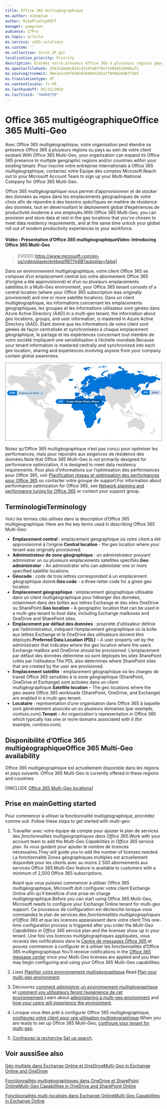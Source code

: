 ```yaml
---
title: Office 365 multigéographique
ms.author: mikeplum
author: MikePlumleyMSFT
manager: pamgreen
audience: ITPro
ms.topic: article
ms.service: o365-solutions
ms.custom: ''
ms.collection: Strat_SP_gtc
localization_priority: Priority
description: Étendez votre présence Office 365 à plusieurs régions géographiques avec Office 365 multigéographique.
ms.openlocfilehash: 25621a0a8c833c4334fe6f70e7cb04d15690ba71
ms.sourcegitcommit: 08e1e1c09f64926394043291a77856620d6f72b5
ms.translationtype: HT
ms.contentlocale: fr-FR
ms.lasthandoff: 05/15/2019
ms.locfileid: "34069750"
---
```

# <a name="office-365-multi-geo"></a><span data-ttu-id="7f1a3-103">Office 365 multigéographique</span><span class="sxs-lookup"><span data-stu-id="7f1a3-103">Office 365 Multi-Geo</span></span>

<span data-ttu-id="7f1a3-104">Avec Office 365 multigéographique, votre organisation peut étendre sa présence Office 365 à plusieurs régions ou pays au sein de votre client existant.</span><span class="sxs-lookup"><span data-stu-id="7f1a3-104">With Office 365 Multi-Geo, your organization can expand its Office 365 presence to multiple geographic regions and/or countries within your existing tenant.</span></span> <span data-ttu-id="7f1a3-105">Pour inscrire votre entreprise internationale à Office 365 multigéographique, contactez votre Équipe des comptes Microsoft.</span><span class="sxs-lookup"><span data-stu-id="7f1a3-105">Reach out to your Microsoft Account Team to sign up your Multi-National Company for Office 365 Multi-Geo.</span></span>
  
<span data-ttu-id="7f1a3-106">Office 365 multigéographique vous permet d’approvisionner et de stocker des données au repos dans les emplacements géographiques de votre choix afin de répondre à des besoins spécifiques en matière de résidence des données, tout en déverrouillant le déploiement global d’expériences de productivité moderne à vos employés.</span><span class="sxs-lookup"><span data-stu-id="7f1a3-106">With Office 365 Multi-Geo, you can provision and store data at rest in the geo locations that you've chosen to meet data residency requirements, and at the same time unlock your global roll out of modern productivity experiences to your workforce.</span></span>

#### <a name="video-introducing-office-365-multi-geo"></a><span data-ttu-id="7f1a3-107">Vidéo : Présentation d’Office 365 multigéographique</span><span class="sxs-lookup"><span data-stu-id="7f1a3-107">Video: Introducing Office 365 Multi-Geo</span></span>

> [!VIDEO https://www.microsoft.com/en-us/videoplayer/embed/RE1Yk6B?autoplay=false]

<span data-ttu-id="7f1a3-108">Dans un environnement multigéographique, votre client Office 365 se compose d’un emplacement central (où votre abonnement Office 365 d’origine a été approvisionné) et d’un ou plusieurs emplacements satellites.</span><span class="sxs-lookup"><span data-stu-id="7f1a3-108">In a Multi-Geo environment, your Office 365 tenant consists of a central location (where your Office 365 subscription was originally provisioned) and one or more satellite locations.</span></span> <span data-ttu-id="7f1a3-109">Dans un client multigéographique, les informations concernant les emplacements géographiques, les groupes et les informations utilisateur sont gérées dans Azure Active Directory (AAD).</span><span class="sxs-lookup"><span data-stu-id="7f1a3-109">In a multi-geo tenant, the information about geo locations, groups, and user information, is mastered in Azure Active Directory (AAD).</span></span> <span data-ttu-id="7f1a3-110">Étant donné que les informations de votre client sont gérées de façon centralisée et synchronisées à chaque emplacement géographique, le partage et les expériences concernant tout membre de votre société impliquent une sensibilisation à l’échelle mondiale.</span><span class="sxs-lookup"><span data-stu-id="7f1a3-110">Because your tenant information is mastered centrally and synchronized into each geo location, sharing and experiences involving anyone from your company contain global awareness.</span></span>

![Capture d’écran d’un mappage multigéographique du Centre d’administration SharePoint](media/multi-geo-world-map.png)

<span data-ttu-id="7f1a3-112">Notez qu’Office 365 multigéographique n’est pas conçu pour optimiser les performances, mais pour répondre aux exigences de résidence des données.</span><span class="sxs-lookup"><span data-stu-id="7f1a3-112">Note that Office 365 Multi-Geo is not primarily designed for performance optimization, it is designed to meet data residency requirements.</span></span> <span data-ttu-id="7f1a3-113">Pour plus d’informations sur l’optimisation des performances pour Office 365, voir [Planification réseau et optimisation des performances pour Office 365](https://support.office.com/article/e5f1228c-da3c-4654-bf16-d163daee8848) ou contacter votre groupe de support.</span><span class="sxs-lookup"><span data-stu-id="7f1a3-113">For information about performance optimization for Office 365, see [Network planning and performance tuning for Office 365](https://support.office.com/article/e5f1228c-da3c-4654-bf16-d163daee8848) or contact your support group.</span></span>

## <a name="terminology"></a><span data-ttu-id="7f1a3-114">Terminologie</span><span class="sxs-lookup"><span data-stu-id="7f1a3-114">Terminology</span></span>

<span data-ttu-id="7f1a3-115">Voici les termes clés utilisés dans la description d’Office 365 multigéographique :</span><span class="sxs-lookup"><span data-stu-id="7f1a3-115">Here are the key terms used in describing Office 365 Multi-Geo:</span></span>

- <span data-ttu-id="7f1a3-116">**Emplacement central** : emplacement géographique où votre client a été approvisionné à l’origine.</span><span class="sxs-lookup"><span data-stu-id="7f1a3-116">**Central location** - the geo location where your tenant was originally provisioned.</span></span>
- <span data-ttu-id="7f1a3-117">**Administrateur de zone géographique** : un administrateur pouvant administrer un ou plusieurs emplacements satellites spécifiés.</span><span class="sxs-lookup"><span data-stu-id="7f1a3-117">**Geo administrator** - An administrator who can administer one or more specified satellite locations.</span></span>
- <span data-ttu-id="7f1a3-118">**Géocode** : code de trois lettres correspondant à un emplacement géographique donné.</span><span class="sxs-lookup"><span data-stu-id="7f1a3-118">**Geo code** - a three-letter code for a given geo location.</span></span>
- <span data-ttu-id="7f1a3-119">**Emplacement géographique** : emplacement géographique utilisable dans un client multigéographique pour héberger des données, notamment dans des boîtes aux lettres Exchange et des sites OneDrive ou SharePoint.</span><span class="sxs-lookup"><span data-stu-id="7f1a3-119">**Geo location** – A geographic location that can be used in a multi-geo tenant to host data, including Exchange mailboxes and OneDrive and SharePoint sites.</span></span>
- <span data-ttu-id="7f1a3-120">**Emplacement par défaut des données** : propriété d’utilisateur définie par l’administrateur, indiquant l’emplacement géographique où la boîte aux lettres Exchange et le OneDrive des utilisateurs doivent être déployés.</span><span class="sxs-lookup"><span data-stu-id="7f1a3-120">**Preferred Data Location (PDL)** – A user property set by the administrator that indicates where the geo location where the users Exchange mailbox and OneDrive should be provisioned.</span></span> <span data-ttu-id="7f1a3-121">L’emplacement par défaut des données détermine où sont déployés les sites SharePoint créés par l’utilisateur.</span><span class="sxs-lookup"><span data-stu-id="7f1a3-121">The PDL also determines where SharePoint sites that are created by the user are provisioned.</span></span>
- <span data-ttu-id="7f1a3-122">**Emplacement satellite** : emplacement géographique où les charges de travail Office 365 sensibles à la zone géographique (SharePoint, OneDrive et Exchange) sont activées dans un client multigéographique.</span><span class="sxs-lookup"><span data-stu-id="7f1a3-122">**Satellite location** – The geo locations where the geo-aware Office 365 workloads (SharePoint, OneDrive, and Exchange) are enabled in a multi-geo tenant.</span></span>
- <span data-ttu-id="7f1a3-123">**Locataire** : représentation d’une organisation dans Office 365 à laquelle sont généralement associés un ou plusieurs domaines (par exemple, contoso.com).</span><span class="sxs-lookup"><span data-stu-id="7f1a3-123">**Tenant** – An organization's representation in Office 365 which typically has one or more domains associated with it (for example, contoso.com).</span></span>

## <a name="office-365-multi-geo-availability"></a><span data-ttu-id="7f1a3-124">Disponibilité d’Office 365 multigéographique</span><span class="sxs-lookup"><span data-stu-id="7f1a3-124">Office 365 Multi-Geo availability</span></span>

<span data-ttu-id="7f1a3-125">Office 365 multigéographique est actuellement disponible dans les régions et pays suivants :</span><span class="sxs-lookup"><span data-stu-id="7f1a3-125">Office 365 Multi-Geo is currently offered in these regions and countries:</span></span>

[!INCLUDE [Office 365 Multi-Geo locations](includes/office-365-multi-geo-locations.md)]

## <a name="getting-started"></a><span data-ttu-id="7f1a3-126">Prise en main</span><span class="sxs-lookup"><span data-stu-id="7f1a3-126">Getting started</span></span>

<span data-ttu-id="7f1a3-127">Pour commencer à utiliser la fonctionnalité multigéographique, procédez comme suit :</span><span class="sxs-lookup"><span data-stu-id="7f1a3-127">Follow these steps to get started with multi-geo:</span></span>

1. <span data-ttu-id="7f1a3-128">Travailler avec votre équipe de compte pour ajouter le plan de services des _fonctionnalités multigéographiques dans Office 365_.</span><span class="sxs-lookup"><span data-stu-id="7f1a3-128">Work with your account team to add the _Multi-Geo Capabilities in Office 365_ service plan.</span></span> <span data-ttu-id="7f1a3-129">Ils vous guident pour ajouter le nombre de licences nécessaires.</span><span class="sxs-lookup"><span data-stu-id="7f1a3-129">They will guide you to add the number of licenses needed.</span></span> <span data-ttu-id="7f1a3-130">La fonctionnalité Zones géographiques multiples est actuellement disponible pour les clients avec au moins 2 500 abonnements aux services Office 365.</span><span class="sxs-lookup"><span data-stu-id="7f1a3-130">Multi-Geo feature is available to customers with a minimum of 2,500 Office 365 subscriptions.</span></span>

   <span data-ttu-id="7f1a3-131">Avant que vous puissiez commencer à utiliser Office 365 multigéographique, Microsoft doit configurer votre client Exchange Online afin qu’il bénéficie d’une prise en charge multigéographique.</span><span class="sxs-lookup"><span data-stu-id="7f1a3-131">Before you can start using Office 365 Multi-Geo, Microsoft needs to configure your Exchange Online tenant for multi-geo support.</span></span> <span data-ttu-id="7f1a3-132">Ce processus de configuration est déclenché lorsque vous commandez le plan de services des *fonctionnalités multigéographiques d’Office 365* et que les licences apparaissent dans votre client.</span><span class="sxs-lookup"><span data-stu-id="7f1a3-132">This one-time configuration process is triggered after you order the *Multi-Geo Capabilities in Office 365* service plan and the licenses show up in your tenant.</span></span> <span data-ttu-id="7f1a3-133">Une fois vos licences multigéographiques appliquées, vous recevez des notifications dans le [Centre de messages Office 365](https://support.office.com/article/38FB3333-BFCC-4340-A37B-DEDA509C2093) et pouvez commencer à configurer et à utiliser les fonctionnalités d’Office 365 multigéographique.</span><span class="sxs-lookup"><span data-stu-id="7f1a3-133">You'll receive notifications in the [Office 365 message center](https://support.office.com/article/38FB3333-BFCC-4340-A37B-DEDA509C2093) once your Multi-Geo licenses are applied and you then may begin configuring and using your Office 365 Multi-Geo capabilities.</span></span>

2. <span data-ttu-id="7f1a3-134">Lisez [Planifier votre environnement multigéographique](plan-for-multi-geo.md).</span><span class="sxs-lookup"><span data-stu-id="7f1a3-134">Read [Plan your multi-geo environment](plan-for-multi-geo.md).</span></span>

3. <span data-ttu-id="7f1a3-135">Découvrez [comment administrer un environnement multigéographique](administering-a-multi-geo-environment.md) et [comment vos utilisateurs feront l’expérience de cet environnement](multi-geo-user-experience.md).</span><span class="sxs-lookup"><span data-stu-id="7f1a3-135">Learn about [administering a multi-geo environment](administering-a-multi-geo-environment.md) and [how your users will experience the environment](multi-geo-user-experience.md).</span></span>

4. <span data-ttu-id="7f1a3-136">Lorsque vous êtes prêt à configurer Office 365 multigéographique, [configurez votre client pour une utilisation multigéographique](multi-geo-tenant-configuration.md).</span><span class="sxs-lookup"><span data-stu-id="7f1a3-136">When you are ready to set up Office 365 Multi-Geo, [configure your tenant for multi-geo](multi-geo-tenant-configuration.md).</span></span>

5. <span data-ttu-id="7f1a3-137">[Configurez la recherche](configure-search-for-multi-geo.md).</span><span class="sxs-lookup"><span data-stu-id="7f1a3-137">[Set up search](configure-search-for-multi-geo.md).</span></span>

## <a name="see-also"></a><span data-ttu-id="7f1a3-138">Voir aussi</span><span class="sxs-lookup"><span data-stu-id="7f1a3-138">See also</span></span>

[<span data-ttu-id="7f1a3-139">Géo multiple dans Exchange Online et OneDrive</span><span class="sxs-lookup"><span data-stu-id="7f1a3-139">Multi-Geo in Exchange Online and OneDrive</span></span>](https://Aka.ms/GoMultiGeo)

[<span data-ttu-id="7f1a3-140">Fonctionnalités multigéographiques dans OneDrive et SharePoint Online</span><span class="sxs-lookup"><span data-stu-id="7f1a3-140">Multi-Geo Capabilities in OneDrive and SharePoint Online</span></span>](https://docs.microsoft.com/office365/enterprise/multi-geo-capabilities-in-onedrive-and-sharepoint-online-in-office-365)

[<span data-ttu-id="7f1a3-141">Fonctionnalités multi-localisés dans Exchange Online</span><span class="sxs-lookup"><span data-stu-id="7f1a3-141">Multi-Geo Capabilities in Exchange Online</span></span>](https://docs.microsoft.com/office365/enterprise/multi-geo-capabilities-in-exchange-online)
